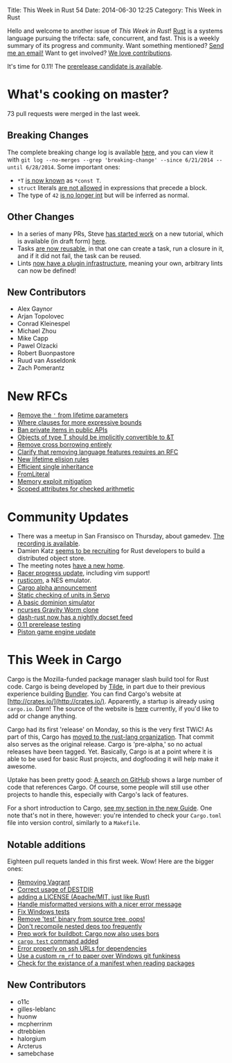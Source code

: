 Title: This Week in Rust 54
Date: 2014-06-30 12:25
Category: This Week in Rust

Hello and welcome to another issue of *This Week in Rust*!
[Rust](http://rust-lang.org) is a systems language pursuing the trifecta:
safe, concurrent, and fast. This is a weekly summary of its progress and
community. Want something mentioned? [Send me an
email!](mailto:corey@octayn.net?subject=This%20Week%20in%20Rust%20Suggestion)
Want to get involved? [We love
contributions](https://github.com/mozilla/rust/wiki/Note-guide-for-new-contributors).

It's time for 0.11! The [prerelease candidate is
available](https://mail.mozilla.org/pipermail/rust-dev/2014-June/010618.html).

<!-- more -->

# What's cooking on master?

73 pull requests were merged in the last week.

## Breaking Changes

The complete breaking change log is available
[here](https://gist.github.com/cmr/9c3db4bc3f0a96426d49), and you can view it
with `git log --no-merges --grep 'breaking-change' --since 6/21/2014 --until
6/28/2014`. Some important ones:

- `*T` [is now known](https://github.com/rust-lang/rust/pull/15208) as `*const
  T`.
- `struct` literals [are not
  allowed](https://github.com/rust-lang/rust/pull/14885) in expressions that
  precede a block.
- The type of `42` [is no longer
  int](https://github.com/rust-lang/rust/commit/9e3d0b002a5c2e81d43351c9b8550a3f4ccfb8f9)
  but will be inferred as normal.

## Other Changes

- In a series of many PRs, Steve [has started
  work](https://github.com/rust-lang/rust/pull/15183) on a new tutorial, which
  is available (in draft form) [here](http://doc.rust-lang.org/guide.html).
- Tasks [are now reusable](https://github.com/rust-lang/rust/pull/14886), in
  that one can create a task, run a closure in it, and if it did not fail, the
  task can be reused.
- Lints [now have a plugin
  infrastructure](https://github.com/rust-lang/rust/pull/15024), meaning your
  own, arbitrary lints can now be defined!

## New Contributors

- Alex Gaynor
- Arjan Topolovec
- Conrad Kleinespel
- Michael Zhou
- Mike Capp
- Pawel Olzacki
- Robert Buonpastore
- Ruud van Asseldonk
- Zach Pomerantz

# New RFCs

- [Remove the `'` from lifetime
  parameters](https://github.com/rust-lang/rfcs/pull/134)
- [Where clauses for more expressive
  bounds](https://github.com/rust-lang/rfcs/pull/135)
- [Ban private items in public
  APIs](https://github.com/rust-lang/rfcs/pull/136)
- [Objects of type T should be implicitly convertible to
  &T](https://github.com/rust-lang/rfcs/pull/137)
- [Remove cross borrowing
  entirely](https://github.com/rust-lang/rfcs/pull/139)
- [Clarify that removing language features requires an
  RFC](https://github.com/rust-lang/rfcs/pull/140)
- [New lifetime elision rules](https://github.com/rust-lang/rfcs/pull/141)
- [Efficient single inheritance](https://github.com/rust-lang/rfcs/pull/142)
- [FromLiteral](https://github.com/rust-lang/rfcs/pull/143)
- [Memory exploit mitigation](https://github.com/rust-lang/rfcs/pull/145)
- [Scoped attributes for checked
  arithmetic](https://github.com/rust-lang/rfcs/pull/146)

# Community Updates

- There was a meetup in San Fransisco on Thursday, about gamedev. [The
  recording is available](https://air.mozilla.org/rust-meetup-june-2014/).
- Damien Katz [seems to be
  recruiting](https://twitter.com/damienkatz/status/482712736170643457) for
  Rust developers to build a distributed object store.
- The meeting notes [have a new
  home](https://github.com/rust-lang/meeting-minutes).
- [Racer progress update](http://phildawes.net/blog/2014/06/24/racer-update/),
  including vim support!
- [rusticom](https://github.com/breckinloggins/rusticom), a NES emulator.
- [Cargo alpha
  announcement](https://mail.mozilla.org/pipermail/rust-dev/2014-June/010569.html)
- [Static checking of units in
  Servo](https://blog.mozilla.org/research/2014/06/23/static-checking-of-units-in-servo/)
- [A basic dominion simulator](https://github.com/dradtke/rust-dominion)
- [ncurses Gravity Worm
  clone](http://www.reddit.com/r/rust/comments/29dttw/first_attempt_at_ncursesbased_gravity_worm_game/)
- [dash-rust now has a nightly docset
  feed](http://www.reddit.com/r/rust/comments/299mi0/dashrust_now_has_a_nightly_docset_feed/)
- [0.11 prerelease
  testing](https://mail.mozilla.org/pipermail/rust-dev/2014-June/010618.html)
- [Piston game engine
  update](http://www.reddit.com/r/rust/comments/29h27x/the_piston_game_engine_update_notice_on_progress/)

# This Week in Cargo

Cargo is the Mozilla-funded package manager slash build tool for Rust code.
Cargo is being developed by [Tilde](http://www.tilde.io/), in part due to their
previous experience building [Bundler](http://bundler.io/). You can find
Cargo's website at [http://crates.io/](http://crates.io/). Apparently, a
startup is already using `cargo.io`. Darn! The source of the website is
[here](https://github.com/wycats/cargo-website) currently, if you'd like to add
or change anything.

Cargo had its first 'release' on Monday, so this is the very first TWiC! As
part of this, Cargo has [moved to the rust-lang
organization](https://github.com/rust-lang/cargo/commit/382a1033260b5db3aeb8b19207c91775f48cb842).
That commit also serves as the original release. Cargo is 'pre-alpha,' so no
actual releases have been tagged. Yet. Basically, Cargo is at a point where it
is able to be used for basic Rust projects, and dogfooding it will help make
it awesome.

Uptake has been pretty good: [A search on
GitHub](https://github.com/search?q=Cargo.toml&ref=cmdform&type=Code) shows a
large number of code that references Cargo. Of course, some people will still
use other projects to handle this, especially with Cargo's lack of features.

For a short introduction to Cargo, [see my section in the new
Guide](http://doc.rust-lang.org/guide.html#hello,-cargo!). One note that's not
in there, however: you're intended to check your `Cargo.toml` file into version
control, similarly to a `Makefile`.

## Notable additions

Eighteen pull requets landed in this first week. Wow! Here are the bigger ones:

- [Removing Vagrant](https://github.com/rust-lang/cargo/pull/48)
- [Correct usage of DESTDIR](https://github.com/rust-lang/cargo/pull/49)
- [adding a LICENSE (Apache/MIT, just like Rust)](https://github.com/rust-lang/cargo/pull/50)
- [Handle misformatted versions with a nicer error message](https://github.com/rust-lang/cargo/pull/53)
- [Fix Windows tests](https://github.com/rust-lang/cargo/pull/56)
- [Remove 'test' binary from source tree, oops!](https://github.com/rust-lang/cargo/pull/59)
- [Don't recompile nested deps too frequently](https://github.com/rust-lang/cargo/pull/64)
- [Prep work for buildbot: Cargo now also uses bors](https://github.com/rust-lang/cargo/pull/70)
- [`cargo test` command added](https://github.com/rust-lang/cargo/pull/71)
- [Error properly on ssh URLs for dependencies](https://github.com/rust-lang/cargo/pull/72)
- [Use a custom `rm_rf` to paper over Windows git funkiness](https://github.com/rust-lang/cargo/pull/81)
- [Check for the existance of a manifest when reading packages](https://github.com/rust-lang/cargo/pull/83)


## New Contributors

- o11c
- gilles-leblanc
- huonw
- mcpherrinm
- dtrebbien
- halorgium
- Arcterus
- samebchase

